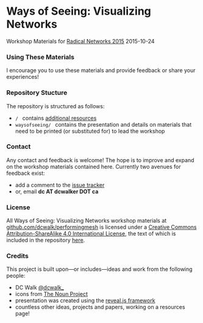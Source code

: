 # Ways of Seeing: Visualizing Networks
Workshop Materials for [Radical Networks 2015](http://radicalnetworks.org/)
2015-10-24

### Using These Materials
I encourage you to use these materials and provide feedback or share your experiences!

### Repository Stucture
The repository is structured as follows:
* `/ ` contains [additional resources](https://github.com/dcwalk/visualizingnetworks)
* `waysofseeing/ ` contains the presentation and details on materials that need to be printed (or substituted for) to lead the workshop

### Contact
Any contact and feedback is welcome! The hope is to improve and expand on the workshop materials contained here. Currently two avenues for feedback exist:
* add a comment to the [issue tracker](https://github.com/dcwalk/visualizingnetworks/issues)
* or, email  **dc AT dcwalker DOT ca**

### License
All <span xmlns:dct="http://purl.org/dc/terms/" property="dct:title">Ways of Seeing: Visualizing Networks</span> workshop materials at <a xmlns:cc="http://creativecommons.org/ns#" href="https://github.com/dcwalk/performingmesh" property="cc:attributionName" rel="cc:attributionURL">github.com/dcwalk/performingmesh</a> is licensed under a <a rel="license" href="http://creativecommons.org/licenses/by-sa/4.0/">Creative Commons Attribution-ShareAlike 4.0 International License</a>, the text of which is included in the repository [here](https://github.com/dcwalk/performingmesh/blob/master/LICENSE.md).

### Credits
This project is built upon—or includes—ideas and work from the following people:

* DC Walk [@dcwalk_](https://twitter.com/dcwalk_)
* icons from [The Noun Project](https://thenounproject.com)
* presentation was created using the [reveal.js framework](https://github.com/hakimel/reveal.js)
* countless other ideas, projects and papers, working on a resources page!
